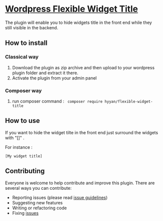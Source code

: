 # [Wordpress Flexible Widget Title ](https://github.com/hyyan/flexible-widget-title/)

The plugin will enable you to hide widgets title in the front end while they 
still visible in the backend.


## How to install

### Classical way
    
1. Download the plugin as zip archive and then upload to your wordpress plugin folder and 
extract it there.
2. Activate the plugin from your admin panel

### Composer way

1. run composer command : ``` composer require hyyan/flexible-widget-title```

## How to use

If you want to hide the widget tilte in the front end just surround the widgets 
with "[]" .

For instance :

``` 
[My widget title]
```

## Contributing

Everyone is welcome to help contribute and improve this plugin. There are several 
ways you can contribute:

* Reporting issues (please read [issue guidelines](https://github.com/necolas/issue-guidelines))
* Suggesting new features
* Writing or refactoring code
* Fixing [issues](https://github.com/hyyan/flexible-widget-title/issues)

